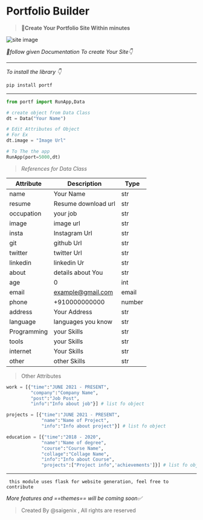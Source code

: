 # Portfolio Builder

>  **🔧Create Your Portfolio Site Within minutes**

![site image](https://lh3.googleusercontent.com/ltHaeziGbC3kvBIZKAhmuS9FVfBb7u1vFnvMPLd5PL1vH-yK7BEA-laSoVT4gdY2V6E=w2400)

 *📃follow given Documentation To create Your Site👇*

---
*To install the library 👇*

```python
pip install portf
```
---
```python
from portf import RunApp,Data

# create object from Data Class
dt = Data("Your Name")

# Edit Attributes of Object 
# For Ex
dt.image = "Image Url"

# To The the app
RunApp(port=5000,dt)

```

> *References for Data Class*

| Attribute | Description | Type 
| -----   | ---- | ---- 
| name | Your Name | str 
| resume | Resume download url | str 
| occupation  | your job | str 
|image | image url | str
| insta | Instagram Url | str
| git | github Url | str
| twitter | twitter Url | str
| linkedin | linkedin Ur | str
| about | details about You | str
| age | 0 | int
email | example@gmail.com | email
|phone | +910000000000 | number
address | Your Address | str
language | languages you know | str
Programming | your Skills | str
tools | your Skills | str
internet | Your Skills | str
other | other Skills | str

> Other Attributes

```python 
work = [{"time":"JUNE 2021 - PRESENT",
         "company":"Company Name",
         "post":"Job Post",
         "info":"Info about job"}] # list fo object

projects = [{"time":"JUNE 2021 - PRESENT",
             "name":"Name of Project",
             "info":"Info about project"}] # list fo object

education = [{"time":"2018 - 2020",
             "name":"Name of degree",
             "course":"Course Name",
             "collage":"Collage Name",
             "info":"Info about Course",
             "projects":["Project info",'achievements']}] # list fo object
```
---
` this module uses flask for website generation, feel free to contribute`

*More features and ==themes== will be coming soon✅*

> Created By @saigenix , All rights are reserved
